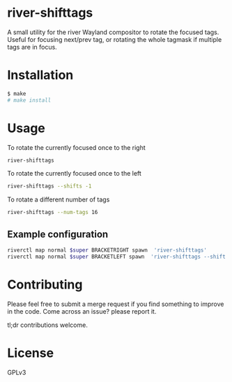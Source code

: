 # river-shifttags

A small utility for the river Wayland compositor to rotate the focused tags.
Useful for focusing next/prev tag, or rotating the whole tagmask if multiple
tags are in focus.

# Installation

```sh
$ make
# make install
```

# Usage

To rotate the currently focused once to the right
```sh
river-shifttags
```

To rotate the currently focused once to the left
```sh
river-shifttags --shifts -1
```

To rotate a different number of tags
```sh
river-shifttags --num-tags 16
```

## Example configuration

```sh
riverctl map normal $super BRACKETRIGHT spawn  'river-shifttags'
riverctl map normal $super BRACKETLEFT spawn  'river-shifttags --shift -1'
```

# Contributing

Please feel free to submit a merge request if you find something to improve in
the code. Come across an issue? please report it. 

tl;dr contributions welcome.


# License

GPLv3
